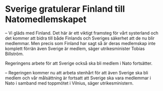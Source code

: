 # Sverige gratulerar Finland till Natomedlemskapet

– Vi gläds med Finland. Det här är ett viktigt framsteg för vårt systerland och det kommer att bidra till både Finlands och Sveriges säkerhet att de nu blir medlemmar. Men precis som Finland har sagt så är deras medlemskap inte komplett förrän även Sverige är medlem, säger utrikesminister Tobias Billström.

Regeringens arbete för att Sverige också ska bli medlem i Nato fortsätter.

– Regeringen kommer nu att arbeta stenhårt för att även Sverige ska bli medlem och vår målsättning är fortsatt att Sverige ska vara medlemmar i Nato i samband med toppmötet i Vilnius, säger utrikesministern.
